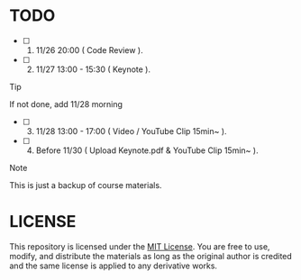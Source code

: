 # TODO

- [ ] 1. 11/26 20:00 ( Code Review ).
- [ ] 2. 11/27 13:00 - 15:30 ( Keynote ).
> [!TIP]
> If not done, add 11/28 morning
- [ ] 3. 11/28 13:00 - 17:00 ( Video / YouTube Clip 15min~ ).
- [ ] 4. Before 11/30 ( Upload Keynote.pdf & YouTube Clip 15min~ ).

> [!NOTE]
> This is just a backup of course materials.

# LICENSE
This repository is licensed under the [MIT License](LICENSE). You are free to use, modify, and distribute the materials as long as the original author is credited and the same license is applied to any derivative works.
